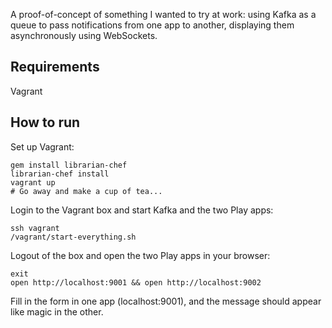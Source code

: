 A proof-of-concept of something I wanted to try at work: using Kafka as a queue to pass notifications from one app to another, displaying them asynchronously using WebSockets.

Requirements
-----

Vagrant

How to run
-----

Set up Vagrant:

    gem install librarian-chef
    librarian-chef install
    vagrant up
    # Go away and make a cup of tea...

Login to the Vagrant box and start Kafka and the two Play apps:

    ssh vagrant
    /vagrant/start-everything.sh

Logout of the box and open the two Play apps in your browser:

    exit
    open http://localhost:9001 && open http://localhost:9002

Fill in the form in one app (localhost:9001), and the message should appear like magic in the other.

